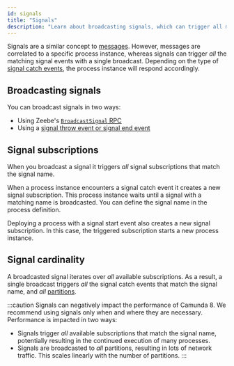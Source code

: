 ```yaml
---
id: signals
title: "Signals"
description: "Learn about broadcasting signals, which can trigger all matching signal events with a single broadcast."
---
```


Signals are a similar concept to [messages](messages.md). However, messages are correlated to a specific
process instance, whereas signals can trigger _all_ the matching signal events with a single broadcast.
Depending on the type of [signal catch events](../modeler/bpmn/signal-events/signal-events.md), the process instance will
respond accordingly.

## Broadcasting signals

You can broadcast signals in two ways:

- Using Zeebe's [`BroadcastSignal` RPC](../../../apis-tools/grpc/#broadcastsignal-rpc)
- Using a [signal throw event or signal end event](../modeler/bpmn/signal-events/signal-events.md#signal-throw-events)

## Signal subscriptions

When you broadcast a signal it triggers _all_ signal subscriptions that match the signal name.

When a process instance encounters a signal catch event it creates a new signal subscription. This process instance waits until a signal with a matching name is broadcasted. You can define the signal name in the
process definition.

Deploying a process with a signal start event also creates a new signal subscription. In this case, the triggered
subscription starts a new process instance.

## Signal cardinality

A broadcasted signal iterates over _all_ available subscriptions. As a result, a single broadcast triggers _all_ the
signal catch events that match the signal name, and _all_ [partitions](../zeebe/technical-concepts/partitions.md).

:::caution
Signals can negatively impact the performance of Camunda 8. We recommend using signals only when and where they are
necessary. Performance is impacted in two ways:

- Signals trigger _all_ available subscriptions that match the signal name, potentially resulting in the continued execution of many processes.
- Signals are broadcasted to _all_ partitions, resulting in lots of network traffic. This scales linearly with the number of partitions.
  :::
